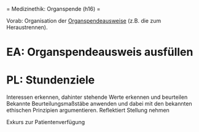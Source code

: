 = Medizinethik: Organspende (h16) =

Vorab: Organisation der [Organspendeausweise](http://www.bzga.de/infomaterialien/organspende/?uid=7fdcf04980bee2e2d7d7084c0e65c304) (z.B. die zum Heraustrennen).

# EA: Organspendeausweis ausfüllen


# PL: Stundenziele
Interessen erkennen, dahinter stehende Werte erkennen und beurteilen
Bekannte Beurteilungsmaßstäbe anwenden und dabei mit den bekannten ethischen Prinzipien argumentieren.
Reflektiert Stellung nehmen

Exkurs zur Patientenverfügung

